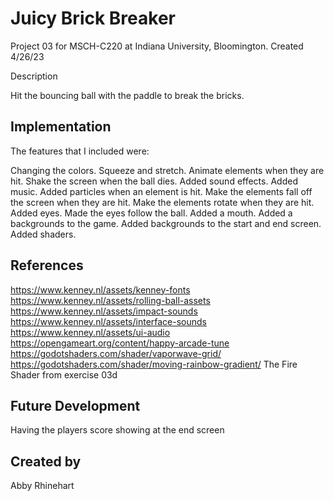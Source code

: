 # Juicy Brick Breaker

Project 03 for MSCH-C220 at Indiana University, Bloomington.
Created 4/26/23


Description

Hit the bouncing ball with the paddle to break the bricks.


## Implementation

The features that I included were:

Changing the colors.
Squeeze and stretch.
Animate elements when they are hit.
Shake the screen when the ball dies.
Added sound effects.
Added music.
Added particles when an element is hit.
Make the elements fall off the screen when they are hit.
Make the elements rotate when they are hit.
Added eyes.
Made the eyes follow the ball.
Added a mouth.
Added a backgrounds to the game.
Added backgrounds to the start and end screen.
Added shaders.


## References

https://www.kenney.nl/assets/kenney-fonts
https://www.kenney.nl/assets/rolling-ball-assets
https://www.kenney.nl/assets/impact-sounds
https://www.kenney.nl/assets/interface-sounds
https://www.kenney.nl/assets/ui-audio
https://opengameart.org/content/happy-arcade-tune
https://godotshaders.com/shader/vaporwave-grid/
https://godotshaders.com/shader/moving-rainbow-gradient/
The Fire Shader from exercise 03d


## Future Development

Having the players score showing at the end screen

## Created by
Abby Rhinehart
